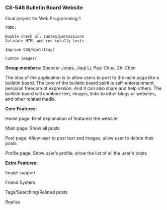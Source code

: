 ### CS-546 Bulletin Board Website
Final project for Web Programming 1

```
TODO: 

Double check all routes/permissions
Validate HTML and run tota11y tests

Improve CSS/Bootstrap?

Custom images?

```

**Group members:**
Spencer Jonas, Jiaqi Li, Paul Chua, Zhi Chen

The idea of the application is to allow users to post to the main page like a bulletin board. The core of the bulletin board spirit is self-entertainment, personal freedom of expression. And it can also share and help others. The bulletin board will combine text, images, links to other blogs or websites, and other related media.

**Core Features:**

Home page: Brief explanation of features/ the website

Main page: Show all posts

Post page: Allow user to post text and images, allow user to delete their posts

Profile page: Show user’s profile, show the list of all the user's posts


**Extra Features:**

Image support

Friend System

Tags/Searching/Related posts

Replies
